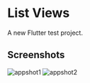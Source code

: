 # List Views

A new Flutter test project.

## Screenshots

![appshot1](https://user-images.githubusercontent.com/19915910/63683981-d0e57a80-c836-11e9-864c-1d8634b01ffe.png)
![appshot2](https://user-images.githubusercontent.com/19915910/63683996-d80c8880-c836-11e9-9d11-b9d071ff4726.png)
